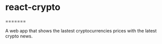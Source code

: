 # react-crypto

=======

A web app that shows the lastest cryptocurrencies prices with the latest crypto news.
